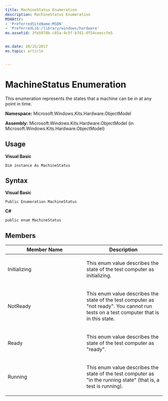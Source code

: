 ```yaml
---
title: MachineStatus Enumeration
description: MachineStatus Enumeration
MSHAttr:
- 'PreferredSiteName:MSDN'
- 'PreferredLib:/library/windows/hardware'
ms.assetid: 3fe5978b-c85a-4c5f-b7d1-df54ceeccfe5


ms.date: 10/15/2017
ms.topic: article


---
```


# MachineStatus Enumeration


This enumeration represents the states that a machine can be in at any point in time.

**Namespace:** Microsoft.Windows.Kits.Hardware.ObjectModel

**Assembly:** Microsoft.Windows.Kits.Hardware.ObjectModel (in Microsoft.Windows.Kits.Hardware.ObjectModel)

## <span id="Usage"></span><span id="usage"></span><span id="USAGE"></span>Usage


**Visual Basic**

`Dim instance As MachineStatus`

## <span id="Syntax"></span><span id="syntax"></span><span id="SYNTAX"></span>Syntax


**Visual Basic**

`Public Enumeration MachineStatus`

**C#**

`public enum MachineStatus`

## <span id="Members"></span><span id="members"></span><span id="MEMBERS"></span>Members


<table>
<colgroup>
<col width="50%" />
<col width="50%" />
</colgroup>
<thead>
<tr class="header">
<th>Member Name</th>
<th>Description</th>
</tr>
</thead>
<tbody>
<tr class="odd">
<td><p>Initializing</p></td>
<td><p>This enum value describes the state of the test computer as initializing.</p></td>
</tr>
<tr class="even">
<td><p>NotReady</p></td>
<td><p>This enum value describes the state of the test computer as &quot;not ready&quot;. You cannot run tests on a test computer that is in this state.</p></td>
</tr>
<tr class="odd">
<td><p>Ready</p></td>
<td><p>This enum value describes the state of the test computer as &quot;ready&quot;.</p></td>
</tr>
<tr class="even">
<td><p>Running</p></td>
<td><p>This enum value describes the state of the test computer as &quot;in the running state&quot; (that is, a test is running).</p></td>
</tr>
</tbody>
</table>

 

 

 






